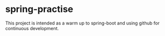 # spring-practise
This project is intended as a warm up to spring-boot and using github for continuous development.

